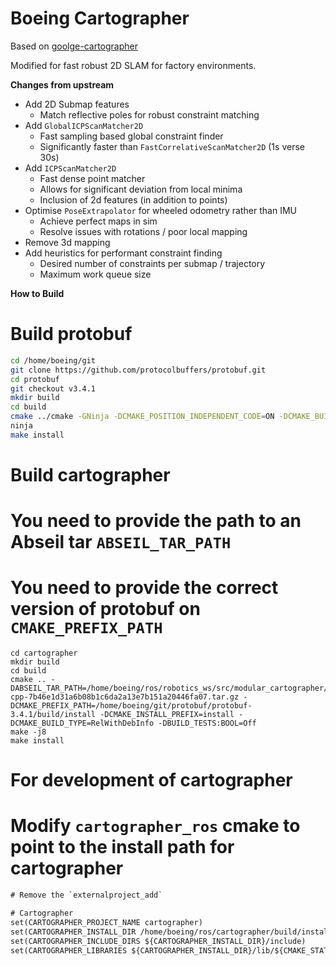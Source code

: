 # Boeing Cartographer

Based on [goolge-cartographer](https://github.com/googlecartographer/cartographer)

Modified for fast robust 2D SLAM for factory environments.

**Changes from upstream**
- Add 2D Submap features
  - Match reflective poles for robust constraint matching
- Add `GlobalICPScanMatcher2D`
  - Fast sampling based global constraint finder
  - Significantly faster than `FastCorrelativeScanMatcher2D` (1s verse 30s)
- Add `ICPScanMatcher2D`
  - Fast dense point matcher
  - Allows for significant deviation from local minima
  - Inclusion of 2d features (in addition to points)
- Optimise `PoseExtrapolator` for wheeled odometry rather than IMU
  - Achieve perfect maps in sim
  - Resolve issues with rotations / poor local mapping
- Remove 3d mapping
- Add heuristics for performant constraint finding
  - Desired number of constraints per submap / trajectory
  - Maximum work queue size

**How to Build**

# Build protobuf
```bash
cd /home/boeing/git
git clone https://github.com/protocolbuffers/protobuf.git
cd protobuf
git checkout v3.4.1
mkdir build
cd build
cmake ../cmake -GNinja -DCMAKE_POSITION_INDEPENDENT_CODE=ON -DCMAKE_BUILD_TYPE=Release -Dprotobuf_BUILD_TESTS=OFF -DCMAKE_INSTALL_PREFIX=install
ninja
make install
```

# Build cartographer
# You need to provide the path to an Abseil tar `ABSEIL_TAR_PATH`
# You need to provide the correct version of protobuf on `CMAKE_PREFIX_PATH`
```
cd cartographer
mkdir build
cd build
cmake .. -DABSEIL_TAR_PATH=/home/boeing/ros/robotics_ws/src/modular_cartographer/cartographer_ros/dependencies/abseil-cpp-7b46e1d31a6b08b1c6da2a13e7b151a20446fa07.tar.gz -DCMAKE_PREFIX_PATH=/home/boeing/git/protobuf/protobuf-3.4.1/build/install -DCMAKE_INSTALL_PREFIX=install -DCMAKE_BUILD_TYPE=RelWithDebInfo -DBUILD_TESTS:BOOL=Off
make -j8
make install
```

# For development of cartographer
# Modify `cartographer_ros` cmake to point to the install path for cartographer
```CMakeLists.txt
# Remove the `externalproject_add`

# Cartographer
set(CARTOGRAPHER_PROJECT_NAME cartographer)
set(CARTOGRAPHER_INSTALL_DIR /home/boeing/ros/cartographer/build/install)
set(CARTOGRAPHER_INCLUDE_DIRS ${CARTOGRAPHER_INSTALL_DIR}/include)
set(CARTOGRAPHER_LIBRARIES ${CARTOGRAPHER_INSTALL_DIR}/lib/${CMAKE_STATIC_LIBRARY_PREFIX}cartographer${CMAKE_STATIC_LIBRARY_SUFFIX})

```